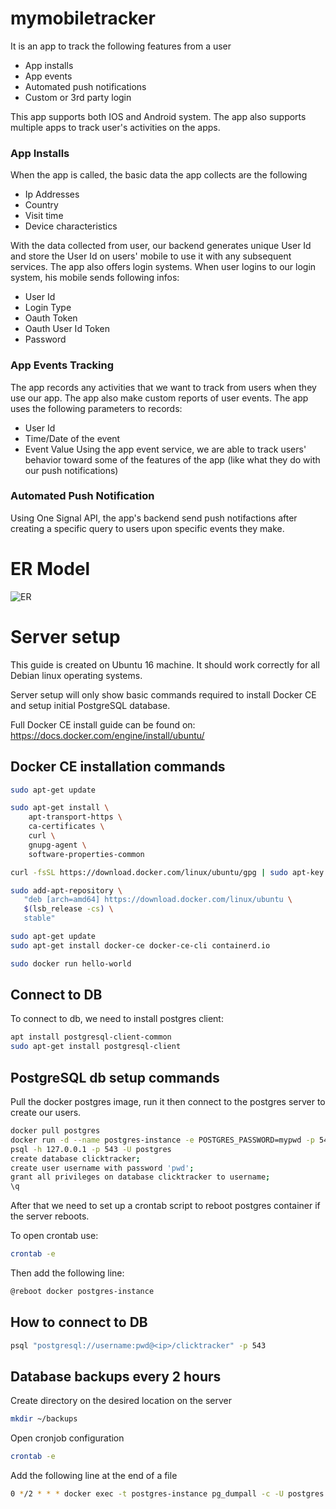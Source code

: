 # mymobiletracker

It is an app to track the following features from a user
 * App installs
 * App events
 * Automated push notifications
 * Custom or 3rd party login
 
This app supports both IOS and Android system. The app also supports multiple apps to track user's activities on the apps. 
 
### App Installs
When the app is called, the basic data the app collects are the following 
 * Ip Addresses
 * Country
 * Visit time
 * Device characteristics 

With the data collected from user, our backend generates unique User Id and store the User Id on users' mobile to use it with any subsequent services.
The app also offers login systems. When user logins to our login system, his mobile sends following infos:
 * User Id
 * Login Type
 * Oauth Token
 * Oauth User Id Token
 * Password

### App Events Tracking
The app records any activities that we want to track from users when they use our app. The app also make custom reports of user events.
The app uses the following parameters to records:
 * User Id
 * Time/Date of the event
 * Event Value
Using the app event service, we are able to track users' behavior toward some of the features of the app (like what they do with our push notifications)

### Automated Push Notification
 Using One Signal API, the app's backend send push notifactions after creating a specific query to users upon specific events they make.

# ER Model

![ER](https://raw.githubusercontent.com/avrevic/mymobiletracker/master/er-diagram.png)

# Server setup

This guide is created on Ubuntu 16 machine. It should work correctly for all Debian linux operating systems.

Server setup will only show basic commands required to install Docker CE and setup initial PostgreSQL database.

Full Docker CE install guide can be found on: https://docs.docker.com/engine/install/ubuntu/

## Docker CE installation commands

```bash
sudo apt-get update

sudo apt-get install \
    apt-transport-https \
    ca-certificates \
    curl \
    gnupg-agent \
    software-properties-common

curl -fsSL https://download.docker.com/linux/ubuntu/gpg | sudo apt-key add -

sudo add-apt-repository \
   "deb [arch=amd64] https://download.docker.com/linux/ubuntu \
   $(lsb_release -cs) \
   stable"

sudo apt-get update
sudo apt-get install docker-ce docker-ce-cli containerd.io

sudo docker run hello-world
```

## Connect to DB

To connect to db, we need to install postgres client:

```bash
apt install postgresql-client-common
sudo apt-get install postgresql-client
```

## PostgreSQL db setup commands

Pull the docker postgres image, run it then connect to the postgres server to create our users.

```bash
docker pull postgres
docker run -d --name postgres-instance -e POSTGRES_PASSWORD=mypwd -p 543:5432 postgres
psql -h 127.0.0.1 -p 543 -U postgres
create database clicktracker;
create user username with password 'pwd';
grant all privileges on database clicktracker to username;
\q
```

After that we need to set up a crontab script to reboot postgres container if the server reboots.

To open crontab use:

```bash
crontab -e
```

Then add the following line:

```bash
@reboot docker postgres-instance
```

## How to connect to DB

```bash
psql "postgresql://username:pwd@<ip>/clicktracker" -p 543
```

## Database backups every 2 hours

Create directory on the desired location on the server

```bash
mkdir ~/backups
```

Open cronjob configuration

```bash
crontab -e
```

Add the following line at the end of a file

```bash
0 */2 * * * docker exec -t postgres-instance pg_dumpall -c -U postgres > ~/backups/dump_`date +%d-%m-%Y"_"%H_%M_%S`.sql
```